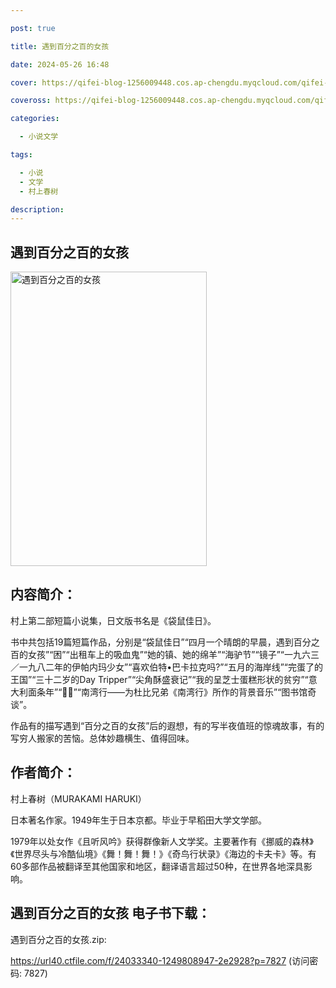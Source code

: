 ```yaml
---

post: true

title: 遇到百分之百的女孩

date: 2024-05-26 16:48

cover: https://qifei-blog-1256009448.cos.ap-chengdu.myqcloud.com/qifei-blog/663981ba0ea9cb1403985d4b.jpg

coveross: https://qifei-blog-1256009448.cos.ap-chengdu.myqcloud.com/qifei-blog/663981ba0ea9cb1403985d4b.jpg

categories:

  - 小说文学

tags:

  - 小说
  - 文学
  - 村上春树

description:
---
```


## 遇到百分之百的女孩
<img alt="遇到百分之百的女孩" class="aligncenter loaded" data-was-processed="true" decoding="async" fetchpriority="high" height="471" src="https://qifei-blog-1256009448.cos.ap-chengdu.myqcloud.com/qifei-blog/663981ba0ea9cb1403985d4b.jpg" style="cursor: zoom-in;" width="314"/>

## 内容简介：

村上第二部短篇小说集，日文版书名是《袋鼠佳日》。

书中共包括19篇短篇作品，分别是“袋鼠佳日”“四月一个晴朗的早晨，遇到百分之百的女孩”“困”“出租车上的吸血鬼”“她的镇、她的绵羊”“海驴节”“镜子”“一九六三／一九八二年的伊帕内玛少女”“喜欢伯特•巴卡拉克吗?”“五月的海岸线”“完蛋了的王国”“三十二岁的Day Tripper”“尖角酥盛衰记”“我的呈芝士蛋糕形状的贫穷”“意大利面条年”“”“南湾行——为杜比兄弟《南湾行》所作的背景音乐”“图书馆奇谈”。

作品有的描写遇到“百分之百的女孩”后的遐想，有的写半夜值班的惊魂故事，有的写穷人搬家的苦恼。总体妙趣横生、值得回味。

## 作者简介：

村上春树（MURAKAMI HARUKI）

日本著名作家。1949年生于日本京都。毕业于早稻田大学文学部。

1979年以处女作《且听风吟》获得群像新人文学奖。主要著作有《挪威的森林》《世界尽头与冷酷仙境》《舞！舞！舞！》《奇鸟行状录》《海边的卡夫卡》等。有60多部作品被翻译至其他国家和地区，翻译语言超过50种，在世界各地深具影响。

## 遇到百分之百的女孩 电子书下载：
遇到百分之百的女孩.zip: 

https://url40.ctfile.com/f/24033340-1249808947-2e2928?p=7827 (访问密码: 7827)
